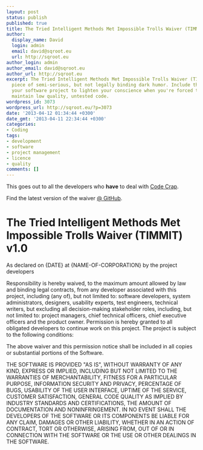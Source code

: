 ```yaml
---
layout: post
status: publish
published: true
title: The Tried Intelligent Methods Met Impossible Trolls Waiver (TIMMIT)
author:
  display_name: David
  login: admin
  email: david@sqroot.eu
  url: http://sqroot.eu
author_login: admin
author_email: david@sqroot.eu
author_url: http://sqroot.eu
excerpt: The Tried Intelligent Methods Met Impossible Trolls Waiver (TIMMIT) is a
  piece of semi-serious, but not legally binding dark humor. Include this file in
  your software project to lighten your conscience when you're forced to write or
  maintain low quality, untested code.
wordpress_id: 3073
wordpress_url: http://sqroot.eu/?p=3073
date: '2013-04-12 01:34:44 +0300'
date_gmt: '2013-04-11 22:34:44 +0300'
categories:
- Coding
tags:
- development
- software
- project management
- licence
- quality
comments: []
---
```

<p>This goes out to all the developers who <strong>have</strong> to deal with <a href="http://codecrap.com">Code Crap</a>.</p>
<p>Find the latest version of the waiver <a href="https://github.com/anroots/timmit/blob/master/WAIVER.md">@ GitHub</a>.</p>
<h1>The Tried Intelligent Methods Met Impossible Trolls Waiver (TIMMIT) v1.0</h1>
<p>As declared on {DATE} at {NAME-OF-CORPORATION} by the project developers</p>
<p>Responsibility is hereby waived, to the maximum amount allowed by law and binding legal contracts, from any developer associated with this project, including (any of), but not limited to: software developers, system administrators, designers, usability experts, test engineers, technical writers, but excluding all decision-making stakeholder roles, including, but not limited to: project managers, chief technical officers, chief executive officers and the product owner. Permission is hereby granted to all obligated developers to continue work on this project. The project is subject to the following conditions:</p>
<p>The above waiver and this permission notice shall be included in all copies or substantial portions of the Software.</p>
<p>THE SOFTWARE IS PROVIDED "AS IS", WITHOUT WARRANTY OF ANY KIND, EXPRESS OR IMPLIED, INCLUDING BUT NOT LIMITED TO THE WARRANTIES OF MERCHANTABILITY, FITNESS FOR A PARTICULAR PURPOSE, INFORMATION SECURITY AND PRIVACY, PERCENTAGE OF BUGS, USABILITY OF THE USER INTERFACE, UPTIME OF THE SERVICE, CUSTOMER SATISFACTION, GENERAL CODE QUALITY AS IMPLIED BY INDUSTRY STANDARDS AND CERTIFICATIONS, THE AMOUNT OF DOCUMENTATION AND NONINFRINGEMENT. IN NO EVENT SHALL THE DEVELOPERS OF THE SOFTWARE OR ITS COMPONENTS BE LIABLE FOR ANY CLAIM, DAMAGES OR OTHER LIABILITY, WHETHER IN AN ACTION OF CONTRACT, TORT OR OTHERWISE, ARISING FROM, OUT OF OR IN CONNECTION WITH THE SOFTWARE OR THE USE OR OTHER DEALINGS IN THE SOFTWARE.</p>
